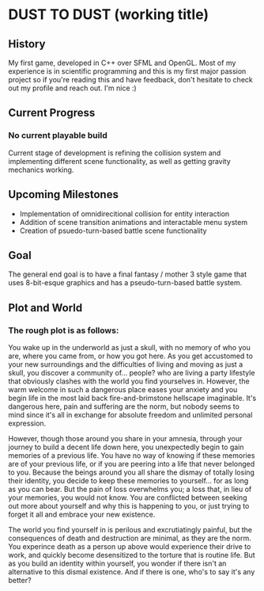 # DUST TO DUST (working title)

## History
My first game, developed in C++ over SFML and OpenGL. Most of my experience is in scientific programming and this is my first major passion project so if you're reading this and 
have feedback, don't hesitate to check out my profile and reach out. I'm nice :)

## Current Progress
### No current playable build 
Current stage of development is refining the collision system and implementing different scene functionality, as well as getting gravity mechanics working.

## Upcoming Milestones
- Implementation of omnidirecitional collision for entity interaction
- Addition of scene transition animations and interactable menu system
- Creation of psuedo-turn-based battle scene functionality

## Goal
The general end goal is to have a final fantasy / mother 3 style game that uses 8-bit-esque graphics and has a pseudo-turn-based battle system.

## Plot and World
### The rough plot is as follows:

You wake up in the underworld as just a skull, with no memory of who you are, where you came from, or how you got here. As you get accustomed to your new surroundings and the
difficulties of living and moving as just a skull, you discover a community of... people? who are living a party lifestyle that obviously clashes with the world you find yourselves
in. However, the warm welcome in such a dangerous place eases your anxiety and you begin life in the most laid back fire-and-brimstone hellscape imaginable. It's dangerous here,
pain and suffering are the norm, but nobody seems to mind since it's all in exchange for absolute freedom and unlimited personal expression.

However, though those around you share in your amnesia, through your journey to build a decent life down here, you unexpectedly begin to gain memories of a previous life. You have
no way of knowing if these memories are of your previous life, or if you are peering into a life that never belonged to you. Because the beings around you all share the dismay
of totally losing their identity, you decide to keep these memories to yourself... for as long as you can bear. But the pain of loss overwhelms you; a loss that, in lieu of your
memories, you would not know. You are conflicted between seeking out more about yourself and why this is happening to you, or just trying to forget it all and embrace your new
existence.

The world you find yourself in is perilous and excrutiatingly painful, but the consequences of death and destruction are minimal, as they are the norm. You experince death as a 
person up above would experience their drive to work, and quickly become desensitized to the torture that is routine life. But as you build an identity within yourself, you wonder
if there isn't an alternative to this dismal existence. And if there is one, who's to say it's any better?
